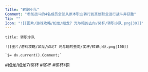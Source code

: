 ```yaml
---
Title: "转职小队"
Comment: "参加战斗的4名成员全部从原本职业转行到其他职业进行战斗并获胜"
Tip: ""
Icon: "![[图片/游戏攻略/如龙/如龙7 光与暗的去向/奖杯/转职小队.png|30]]"
---
```

```ad-common-bronze-trophy
title: 转职小队

![[图片/游戏攻略/如龙/如龙7 光与暗的去向/奖杯/转职小队.png|100]]

`$= dv.current().Comment;`

```

#如龙/如龙7/奖杯 #奖杯 #奖杯/铜
